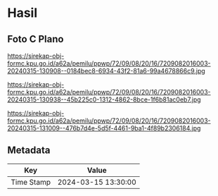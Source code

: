 # Hasil

## Foto C Plano

https://sirekap-obj-formc.kpu.go.id/a62a/pemilu/ppwp/72/09/08/20/16/7209082016003-20240315-130908--0184bec8-6934-43f2-81a6-99a4678866c9.jpg

https://sirekap-obj-formc.kpu.go.id/a62a/pemilu/ppwp/72/09/08/20/16/7209082016003-20240315-130938--45b225c0-1312-4862-8bce-1f6b81ac0eb7.jpg

https://sirekap-obj-formc.kpu.go.id/a62a/pemilu/ppwp/72/09/08/20/16/7209082016003-20240315-131009--476b7d4e-5d5f-4461-9ba1-4f89b2306184.jpg


## Metadata

| Key        | Value               |
| ---------- | ------------------- |
| Time Stamp | 2024-03-15 13:30:00 |



